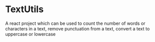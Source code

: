 # TextUtils
A react project which can be used to count the number of words or characters in a text, remove punctuation from a text, convert a text to uppercase or lowercase

